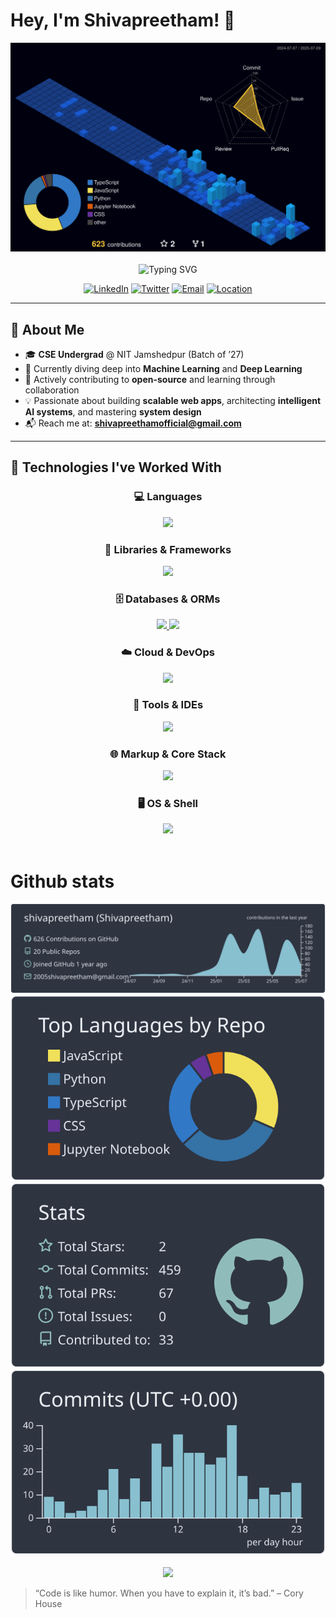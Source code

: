 <!-- ================ HEADER ================ -->
# Hey, I'm Shivapreetham! 👋 

<div align="center">
  <img src="profile-3d-contrib/profile-night-view.svg" alt="me" width="700px">
</div>

<br/>
<div align="center">
  <img src="https://readme-typing-svg.herokuapp.com?font=Fira+Code&pause=1000&color=00D8FF&center=true&vCenter=true&width=600&lines=Full+Stack+Developer;AI+Enthusiast;NIT+Jamshedpur+CSE;Problem+Solver" alt="Typing SVG" />
</div>

<p align="center">
  <a href="https://linkedin.com/in/shivapreethamofficial"><img src="https://img.shields.io/badge/LinkedIn-0077B5?style=for-the-badge&logo=linkedin&logoColor=white" alt="LinkedIn" /></a>
  <a href="https://twitter.com/tinytroubles"><img src="https://img.shields.io/badge/Twitter-1DA1F2?style=for-the-badge&logo=twitter&logoColor=white" alt="Twitter" /></a>
  <a href="mailto:shivapreethamofficial@gmail.com"><img src="https://img.shields.io/badge/Email-D14836?style=for-the-badge&logo=gmail&logoColor=white" alt="Email" /></a>
  <a href="https://www.google.com/maps/place/Bengaluru,+Karnataka"><img src="https://img.shields.io/badge/Location-Bengaluru-blue?style=for-the-badge&logo=googlemaps&logoColor=white" alt="Location" /></a>
</p>

---

## 🌟 About Me

- 🎓 **CSE Undergrad** @ NIT Jamshedpur (Batch of ’27)
- 🤖 Currently diving deep into **Machine Learning** and **Deep Learning**
- 🌱 Actively contributing to **open-source** and learning through collaboration
- 💡 Passionate about building **scalable web apps**, architecting **intelligent AI systems**, and mastering **system design**
- 📬 Reach me at: **shivapreethamofficial@gmail.com**


---
## 🚀 Technologies I've Worked With

<div align="center">

### 💻 Languages
<a href="https://skillicons.dev">
  <img src="https://skillicons.dev/icons?i=js,ts,python,c,cpp" />
</a>

### 🧱 Libraries & Frameworks
<a href="https://skillicons.dev">
  <img src="https://skillicons.dev/icons?i=react,next,tailwind,express,nodejs,vite,npm" />
</a>

### 🗄️ Databases & ORMs
<a href="https://skillicons.dev">
  <img src="https://skillicons.dev/icons?i=mongo,mysql,postgres,firebase,supabase,redis" />
</a>
<a href="https://skillicons.dev">
  <img src="https://skillicons.dev/icons?i=prisma" />
</a>

### ☁️ Cloud & DevOps
<a href="https://skillicons.dev">
  <img src="https://skillicons.dev/icons?i=vercel,netlify,cloudflare,gcp" />
</a>

### 🧰 Tools & IDEs
<a href="https://skillicons.dev">
  <img src="https://skillicons.dev/icons?i=git,github,vscode,postman,pycharm,figma" />
</a>

### 🌐 Markup & Core Stack
<a href="https://skillicons.dev">
  <img src="https://skillicons.dev/icons?i=html,css,js" />
</a>

### 🖥️ OS & Shell
<a href="https://skillicons.dev">
  <img src="https://skillicons.dev/icons?i=windows,ubuntu,powershell" />
</a>

</div>

<br/>

# Github stats
<div align="center">
  <img src="profile-summary-card-output/nord_dark/0-profile-details.svg" alt="me" width="685px">
  <img src="profile-summary-card-output/nord_dark/1-repos-per-language.svg" alt="me" width="">
  <img src="profile-summary-card-output/nord_dark/3-stats.svg" alt="me" width="">
  <img src="profile-summary-card-output/nord_dark/4-productive-time.svg" alt="me" width="">
</div>
<br/>


<div align="center">
<a href="https://github.com/antonkomarev/github-profile-views-counter">
    <img src="https://komarev.com/ghpvc/?username=shivapreetham&style=for-the-badge&base=120">
</a>
</div>

> “Code is like humor. When you have to explain it, it’s bad.” – Cory House

